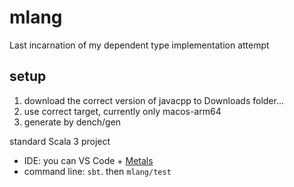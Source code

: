 # mlang

Last incarnation of my dependent type implementation attempt 

## setup

1. download the correct version of javacpp to Downloads folder...
1. use correct target, currently only macos-arm64
1. generate by dench/gen

standard Scala 3 project
* IDE: you can VS Code + [Metals](https://scalameta.org/metals/)
* command line: `sbt`. then `mlang/test`

